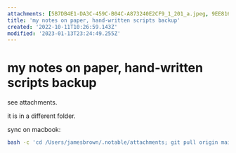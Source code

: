 ```yaml
---
attachments: [5B7DB4E1-DA3C-459C-B04C-A873240E2CF9_1_201_a.jpeg, 9EE816B3-49EE-4319-9482-D4F05D5FFF35_1_201_a.jpeg, 27A496D0-5CE5-40D1-9F1E-159F0E26EAC1_1_201_a.jpeg, 98B814D1-A7BB-4830-B624-46DD3FB30877_1_201_a.jpeg, 100D0AF4-AB17-4D4F-958F-3010C84CEA06_1_201_a.jpeg, 94697DAB-DE2E-4701-8BB2-0C62A62F450D_1_201_a.jpeg, 94697DAB-DE2E-4701-8BB2-0C62A62F450D_1_201_a.jpeg, A6B2E19A-2E88-4EC6-85C7-94C2241E06DB_1_201_a.jpeg, A6B60599-029F-4556-953F-7561D06F0370_1_201_a.jpeg, AE73B5A7-4B2B-4CED-99EA-08128457D79A_1_201_a.jpeg, B6EA8EA3-5232-484A-B89C-01D975FE4C86_1_201_a.jpeg, BD5D0BAE-D08C-4728-874D-488DD24E0D45_1_201_a.jpeg, CD9997C5-DFE2-47ED-9F8C-1255E43F4E5A_1_201_a.jpeg, E487BE4D-07D7-4DD7-B4E5-D78BC6E66B9C_1_201_a.jpeg, E846EDBA-150C-4BE0-8BE6-3903A5840E15_1_201_a.jpeg]
title: 'my notes on paper, hand-written scripts backup'
created: '2022-10-11T10:26:59.143Z'
modified: '2023-01-13T23:24:49.255Z'
---
```


# my notes on paper, hand-written scripts backup

see attachments.

it is in a different folder.

sync on macbook:

```bash
bash -c 'cd /Users/jamesbrown/.notable/attachments; git pull origin main; git add .; git commit -m "init commit"; git push origin main'
```
